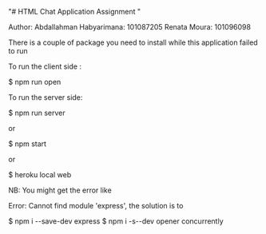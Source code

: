 "# HTML Chat Application Assignment "

Author:
Abdallahman Habyarimana: 101087205
Renata Moura: 101096098

There is a couple of package you need to install while this application failed to run 
 
To run the client side :

$ npm run open

To run the server side: 

$ npm run server

or

$ npm start

or

$ heroku local web

NB: You might get the error like 

Error: Cannot find module 'express', the solution is to

$ npm i --save-dev express
$ npm i -s--dev opener concurrently







